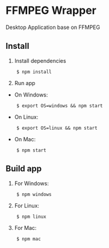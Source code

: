# FFMPEG Wrapper
Desktop Application base on FFMPEG

## Install
1. Install dependencies

```
    $ npm install
```

2. Run app

- On Windows:

```
    $ export OS=windows && npm start
```

- On Linux:

```
    $ export OS=linux && npm start
```

- On Mac:

```
    $ npm start
```

## Build app

1. For Windows:

```
    $ npm windows
```

2. For Linux:

```
    $ npm linux
```

3. For Mac:

```
    $ npm mac
```

